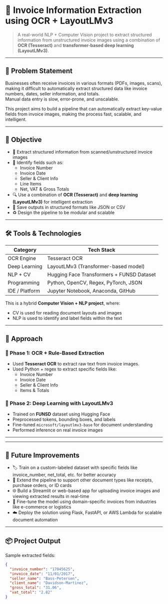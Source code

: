 # 🧾 Invoice Information Extraction using OCR + LayoutLMv3

> A real-world NLP + Computer Vision project to extract structured information from unstructured invoice images using a combination of **OCR (Tesseract)** and **transformer-based deep learning (LayoutLMv3)**.

---

## 📌 Problem Statement

Businesses often receive invoices in various formats (PDFs, images, scans), making it difficult to automatically extract structured data like invoice numbers, dates, seller information, and totals.  
Manual data entry is slow, error-prone, and unscalable.

This project aims to build a pipeline that can automatically extract key-value fields from invoice images, making the process fast, scalable, and intelligent.

---

## 🎯 Objective

- 🧠 Extract structured information from scanned/unstructured invoice images
- 🧾 Identify fields such as:
  - Invoice Number
  - Invoice Date
  - Seller & Client Info
  - Line Items
  - Net, VAT & Gross Totals
- 🔍 Use a combination of **OCR (Tesseract)** and **deep learning (LayoutLMv3)** for intelligent extraction
- 💾 Save outputs in structured formats like JSON or CSV
- ♻️ Design the pipeline to be modular and scalable

---

## 🛠️ Tools & Technologies

| Category           | Tech Stack                                   |
|--------------------|----------------------------------------------|
| OCR Engine         | Tesseract OCR                                |
| Deep Learning      | LayoutLMv3 (Transformer-based model)         |
| NLP + CV           | Hugging Face Transformers + FUNSD Dataset    |
| Programming        | Python, OpenCV, Regex, PyTorch, JSON         |
| IDE / Platform     | Jupyter Notebook, Anaconda, GitHub           |

This is a hybrid **Computer Vision + NLP project**, where:
- CV is used for reading document layouts and images
- NLP is used to identify and label fields within the text

---

## 🧠 Approach

### 🔹 Phase 1: OCR + Rule-Based Extraction
- Used **Tesseract OCR** to extract raw text from invoice images.
- Used Python + regex to extract specific fields like:
  - Invoice Number
  - Invoice Date
  - Seller & Client Info
  - Items & Totals

### 🔹 Phase 2: Deep Learning with LayoutLMv3
- Trained on **FUNSD** dataset using Hugging Face
- Preprocessed tokens, bounding boxes, and labels
- Fine-tuned `microsoft/layoutlmv3-base` for document understanding
- Performed inference on real invoice images

---

---

## 🔮 Future Improvements

- 🏷️ Train on a custom-labeled dataset with specific fields like invoice_number, net_total, etc. for better accuracy  
- 📄 Extend the pipeline to support other document types like receipts, purchase orders, or ID cards  
- 🌐 Build a Streamlit or web-based app for uploading invoice images and viewing extracted results in real-time  
- 🧠 Fine-tune the model using domain-specific invoices from industries like e-commerce or logistics  
- ☁️ Deploy the solution using Flask, FastAPI, or AWS Lambda for scalable document automation

---

## 📦 Project Output

Sample extracted fields:

```json
{
  "invoice_number": "17045625",
  "invoice_date": "11/01/2017",
  "seller_name": "Bass-Petersen",
  "client_name": "Davidson-Martinez",
  "gross_total": "31.06",
  "vat_total": "2.82"
}

